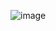 ![image](https://github.com/AklavyaSangra/Lab/assets/146859465/89fc6847-5c52-4ecb-9ff0-b812d0e1fd5b)
